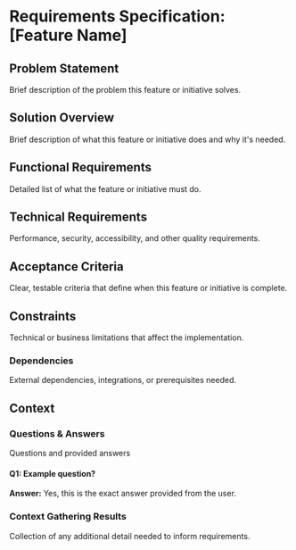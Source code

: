 # Requirements Specification: [Feature Name]

## Problem Statement
Brief description of the problem this feature or initiative solves.

## Solution Overview
Brief description of what this feature or initiative does and why it's needed.

## Functional Requirements
Detailed list of what the feature or initiative must do.

## Technical Requirements
Performance, security, accessibility, and other quality requirements.

## Acceptance Criteria
Clear, testable criteria that define when this feature or initiative is complete.

## Constraints
Technical or business limitations that affect the implementation.

### Dependencies
External dependencies, integrations, or prerequisites needed.

## Context

### Questions & Answers
Questions and provided answers

#### Q1: Example question?
**Answer:** Yes, this is the exact answer provided from the user.

### Context Gathering Results
Collection of any additional detail needed to inform requirements.
